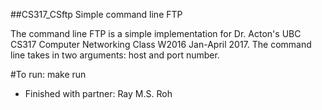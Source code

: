 ##CS317_CSftp
Simple command line FTP

The command line FTP is a simple implementation for Dr. Acton's UBC CS317 Computer Networking Class W2016 Jan-April 2017.
The command line takes in two arguments: host and port number.

#To run:
make run

* Finished with partner: Ray M.S. Roh
